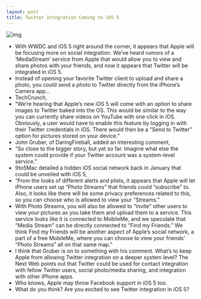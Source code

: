 ```yaml
---
layout: post
title: Twitter Integration Coming to iOS 5
---
```

![img](http://media.idownloadblog.com/wp-content/uploads/2011/04/Twitter-push-notification.png)
* With WWDC and iOS 5 right around the corner, it appears that Apple will be focusing more on social integration. We’ve heard rumors of a ‘MediaStream‘ service from Apple that would allow you to view and share photos with your friends, and now it appears that Twitter will be integrated in iOS 5.
* Instead of opening your favorite Twitter client to upload and share a photo, you could send a photo to Twitter directly from the iPhone’s Camera app…
* TechCrunch,
* “We’re hearing that Apple’s new iOS 5 will come with an option to share images to Twitter baked into the OS. This would be similar to the way you can currently share videos on YouTube with one click in iOS. Obviously, a user would have to enable this feature by logging in with their Twitter credentials in iOS. There would then be a “Send to Twitter” option for pictures stored on your device.”
* John Gruber, of DaringFireball, added an interesting comment,
* “So close to the bigger story, but yet so far. Imagine what else the system could provide if your Twitter account was a system-level service.”
* 9to5Mac detailed a hidden iOS social network back in January that could be unveiled with iOS 5,
* “From the looks of different alerts and plists, it appears that Apple will let iPhone users set up “Photo Streams” that friends could “subscribe” to. Also, it looks like there will be some privacy preferences related to this, so you can choose who is allowed to view your “Streams.”
* With Photo Streams, you will also be allowed to “invite” other users to view your pictures as you take them and upload them to a service. This service looks like it is connected to MobileMe, and we speculate that “Media Stream” can be directly connected to “Find my Friends.” We think Find my Friends will be another aspect of Apple’s social network, a part of a free MobileMe, where you can choose to view your friends’ “Photo Streams” all on that same map.”
* I think that Gruber is on to something with his comment. What’s to keep Apple from allowing Twitter integration on a deeper system level? The Next Web points out that Twitter could be used for contact integration with fellow Twitter users, social photo/media sharing, and integration with other iPhone apps.
* Who knows, Apple may throw Facebook support in iOS 5 too.
* What do you think? Are you excited to see Twitter integration in iOS 5?


